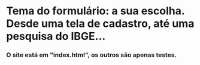 # Tema do formulário: a sua escolha. Desde uma tela de cadastro, até uma pesquisa do IBGE...

### O site está em "index.html", os outros são apenas testes.
